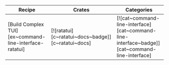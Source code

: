 | Recipe | Crates | Categories |
|--------|--------|------------|
| [Build Complex TUI][ex~command-line-interface-ratatui] | [![ratatui][c~ratatui~docs~badge]][c~ratatui~docs] | [![cat~command-line-interface][cat~command-line-interface~badge]][cat~command-line-interface] |
